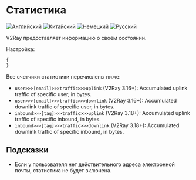 # Статистика

[![Английский](../resources/english.svg)](https://www.v2ray.com/en/configuration/stats.html) [![Китайский](../resources/chinese.svg)](https://www.v2ray.com/chapter_02/stats.html) [![Немецкий](../resources/german.svg)](https://www.v2ray.com/de/configuration/stats.html) [![Русский](../resources/russian.svg)](https://www.v2ray.com/ru/configuration/stats.html)

V2Ray предоставляет информацию о своём состоянии.

Настройка:

```javascript
{
}
```

Все счетчики статистики перечислены ниже:

* `user>>>[email]>>>traffic>>>uplink` (V2Ray 3.16+): Accumulated uplink traffic of specific user, in bytes.
* `user>>>[email]>>>traffic>>>downlink` (V2Ray 3.16+): Accumulated downlink traffic of specific user, in bytes.
* `inbound>>>[tag]>>>traffic>>>uplink` (V2Ray 3.18+): Accumulated uplink traffic of specific inbound, in bytes.
* `inbound>>>[tag]>>>traffic>>>downlink` (V2Ray 3.18+): Accumulated downlink traffic of specific inbound, in bytes.

## Подсказки

* Если у пользователя нет действительного адреса электронной почты, статистика не будет включена.
